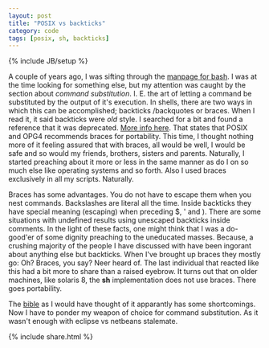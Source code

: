 ```yaml
---
layout: post
title: "POSIX vs backticks"
category: code
tags: [posix, sh, backticks]
---
```

{% include JB/setup %}

A couple of years ago, I was sifting through the [manpage for bash](http://linux.die.net/man/1/bash).
I was at the time looking for something else, but my attention was caught by the section about *command substitution*.
I. E. the art of letting a command be substituted by the output of it's execution.
In shells, there are two ways in which this can be accomplished; backticks /backquotes or braces.
When I read it, it said backticks were *old* style.
I searched for a bit and found a reference that it was deprecated.
[More info here](http://publib.boulder.ibm.com/infocenter/systems/index.jsp?topic=/com.ibm.aix.baseadmn/doc/baseadmndita/korn_shell_comm_sub.htm).
That states that POSIX and OPG4 recommends braces for portability.
This time, I thought nothing more of it feeling assured that with braces, all would be well, I would be safe and so would my friends, brothers, sisters and parents.
Naturally, I started preaching about it more or less in the same manner as do I on so much else like operating systems and so forth.
Also I used braces exclusively in all my scripts. 
Naturally.

Braces has some advantages.
You do not have to escape them when you nest commands.
Backslashes are literal all the time.
Inside backticks they have special meaning (escaping) when preceding $, ' and \).
There are some situations with undefined results using unescaped backticks inside comments. 
In the light of these facts, one might think that I was a do-good'er of some dignity preaching to the uneducated masses.
Because, a crushing majority of the people I have discussed with have been ingorant about anything else but backticks.
When I've brought up braces they mostly go: Oh?
Braces, you say?
Neer heard of.
The last individual that reacted like this had a bit more to share than a raised eyebrow.
It turns out that on older machines, like solaris 8, the <b>sh</b> implementation does not use braces.
There goes portability.

The <a href="http://www.unix.org/single_unix_specification/">bible</a> as I would have thought of it apparantly has some shortcomings.
Now I have to ponder my weapon of choice for command substitution.
As it wasn't enough with eclipse vs netbeans stalemate.

{% include share.html %}
